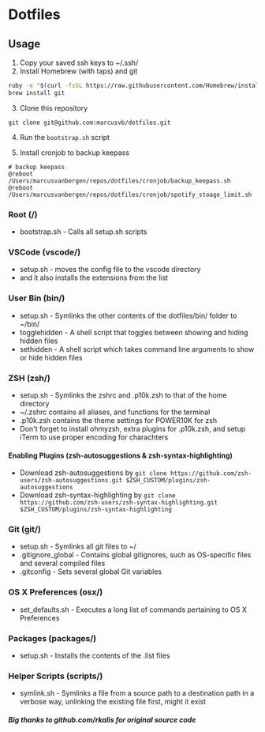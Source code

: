 # Dotfiles

## Usage
1. Copy your saved ssh keys to ~/.ssh/
2. Install Homebrew (with taps) and git

  ```bash
  ruby -e "$(curl -fsSL https://raw.githubusercontent.com/Homebrew/install/master/install)"
  brew install git
  ```
3. Clone this repository
  ```
  git clone git@github.com:marcusvb/dotfiles.git
  ```
4. Run the `bootstrap.sh` script

5. Install cronjob to backup keepass
```
# backup keepass
@reboot /Users/marcusvanbergen/repos/dotfiles/cronjob/backup_keepass.sh
@reboot /Users/marcusvanbergen/repos/dotfiles/cronjob/spotify_stoage_limit.sh
```

### Root (/)
* bootstrap.sh - Calls all setup.sh scripts

### VSCode (vscode/)
* setup.sh - moves the config file to the vscode directory
* and it also installs the extensions from the list

### User Bin (bin/)
* setup.sh - Symlinks the other contents of the dotfiles/bin/ folder to ~/bin/
* togglehidden - A shell script that toggles between showing and hiding hidden
files
* sethidden - A shell script which takes command line arguments to show or hide
hidden files

### ZSH (zsh/)
* setup.sh - Symlinks the zshrc and .p10k.zsh to that of the home directory
* ~/.zshrc contains all aliases, and functions for the terminal
* .p10k.zsh contains the theme settings for POWER10K for zsh
* Don't forget to install ohmyzsh, extra plugins for .p10k.zsh, and setup iTerm to use proper encoding for charachters

#### Enabling Plugins (zsh-autosuggestions & zsh-syntax-highlighting)
 * Download zsh-autosuggestions by
 `git clone https://github.com/zsh-users/zsh-autosuggestions.git $ZSH_CUSTOM/plugins/zsh-autosuggestions`
 * Download zsh-syntax-highlighting by
 `git clone https://github.com/zsh-users/zsh-syntax-highlighting.git $ZSH_CUSTOM/plugins/zsh-syntax-highlighting`


### Git (git/)
* setup.sh - Symlinks all git files to ~/
* .gitignore_global - Contains global gitignores, such as OS-specific files and
several compiled files
* .gitconfig - Sets several global Git variables

### OS X Preferences (osx/)
* set_defaults.sh - Executes a long list of commands pertaining to
OS X Preferences

### Packages (packages/)
* setup.sh - Installs the contents of the .list files

### Helper Scripts (scripts/)
* symlink.sh - Symlinks a file from a source path to a destination path in a
verbose way, unlinking the existing file first, might it exist

##### Big thanks to github.com/rkalis for original source code
